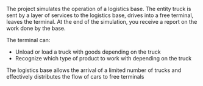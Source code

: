 The project simulates the operation of a logistics base. The entity truck is sent by a layer of services to the
logistics base, drives into a free terminal, leaves the terminal.
At the end of the simulation, you receive a report on the work done by the base.

The terminal can:
- Unload or load a truck with goods depending on the truck
- Recognize which type of product to work with depending on the truck


The logistics base allows the arrival of a limited number of trucks and effectively
distributes the flow of cars to free terminals
